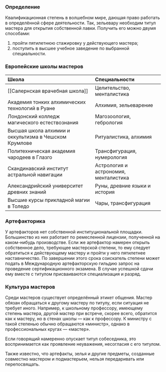 ### Определение
Квалификационная степень в волшебном мире, дающая право работать в определённой сфере деятельности. Так, зельевару необходим титул мастера для открытия собственной лавки. Получить его можно двумя способами:
1. пройти пятилетнюю стажировку у действующего мастера;
2. поступить в высшее учебное заведение по выбранной специальности.

### Европейские школы мастеров

| Школа                                                 | Специальности                         |
| :---------------------------------------------------- | :------------------------------------ |
| [[Салернская врачебная школа]]                        | Целительство, менталистика            |
| Академия тонких алхимических технологий в Руане       | Алхимия, зельеварение                 |
| Лондонский колледж магического естествознания         | Магозоология, гебрология              |
| Высшая школа алхимии и оккультизма в Чешском Крумлове | Ритуалистика, алхимия                 |
| Политехническая академия чародеев в Глазго            | Трансфигурация, нумерология           |
| Скандинавский институт астральной навигации           | Астрология и астрономия, менталистика |
| Александрийский университет древних знаний            | Руны, древние языки и история         |
| Высшие курсы прикладной магии в Толедо                | Чары, трансфигурация                  |

### Артефакторика
У артефакторов нет собственной институциональной площадки. Большинство из них работает по ремесленной лицензии, полученной на каком-нибудь производстве. Если же артефактор намерен открыть собственное дело, требующее мастерской степени, то ему следует обратиться к действующему мастеру и пройти у него пятилетнее наставничество. По завершении этого срока соискатель степени может подать в Международную артефакторскую гильдию запрос на проведение сертификационного экзамена. В случае успешной сдачи ему вместе с титулом присваиваются специализация и разряд.

### Культура мастеров
Среди мастеров существует определённый этикет общения. Мастер обязан обращаться к другому мастеру по титулу, если ситуация не требует иного. Например, к школьному профессору, имеющему степень мастера, другой мастер при встрече, скорее всего, обратится как к мастеру, но в стенах школы — как к профессору. К министру с такой степенью обычно обращаются «министр», однако в профессиональных кругах — «мастер».

Если говорящий намеренно опускает титул собеседника, это воспринимается как проявление неуважения, несогласия с его титулом.

Также известно, что артефакты, зелья и другие предметы, созданные совместно мастером и подмастерьем, нельзя передаривать или перепосвящать.